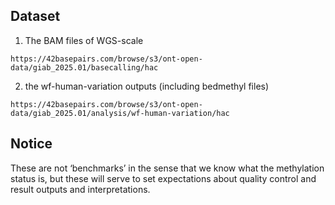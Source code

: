 ## Dataset

1. The BAM files of WGS-scale
```
https://42basepairs.com/browse/s3/ont-open-data/giab_2025.01/basecalling/hac
```

2. the wf-human-variation outputs (including bedmethyl files) 
```
https://42basepairs.com/browse/s3/ont-open-data/giab_2025.01/analysis/wf-human-variation/hac
``` 

## Notice 
These are not ‘benchmarks’ in the sense that we know what the methylation status is, but these will serve to set expectations about quality control and result outputs and interpretations.


